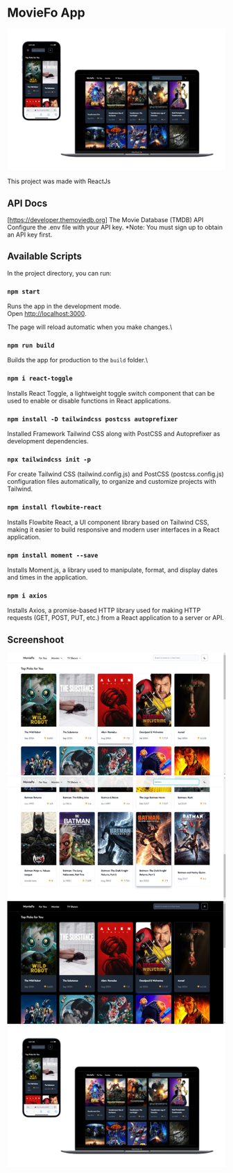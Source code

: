 # MovieFo App

![alt text](public/moviefo.png)

This project was made with ReactJs

## API Docs

[https://developer.themoviedb.org] The Movie Database (TMDB) API
Configure the .env file with your API key.
\*Note: You must sign up to obtain an API key first.

## Available Scripts

In the project directory, you can run:

### `npm start`

Runs the app in the development mode.\
Open [http://localhost:3000](http://localhost:3000).

The page will reload automatic when you make changes.\

### `npm run build`

Builds the app for production to the `build` folder.\

### `npm i react-toggle`

Installs React Toggle, a lightweight toggle switch component that can be used to enable or disable functions in React applications.

### `npm install -D tailwindcss postcss autoprefixer`

Installed Framework Tailwind CSS along with PostCSS and Autoprefixer as development dependencies.

### `npx tailwindcss init -p`

For create Tailwind CSS (tailwind.config.js) and PostCSS (postcss.config.js) configuration files automatically, to organize and customize projects with Tailwind.

### `npm install flowbite-react`

Installs Flowbite React, a UI component library based on Tailwind CSS, making it easier to build responsive and modern user interfaces in a React application.

### `npm install moment --save`

Installs Moment.js, a library used to manipulate, format, and display dates and times in the application.

### `npm i axios`

Installs Axios, a promise-based HTTP library used for making HTTP requests (GET, POST, PUT, etc.) from a React application to a server or API.

## Screenshoot

![alt text](public/image.png)
![alt text](public/image-1.png)
![alt text](public/image-2.png)
![alt text](public/moviefo.png)
